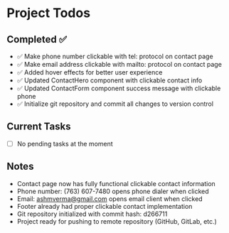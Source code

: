 # Project Todos

## Completed ✅
- ✅ Make phone number clickable with tel: protocol on contact page
- ✅ Make email address clickable with mailto: protocol on contact page
- ✅ Added hover effects for better user experience
- ✅ Updated ContactHero component with clickable contact info
- ✅ Updated ContactForm component success message with clickable phone
- ✅ Initialize git repository and commit all changes to version control

## Current Tasks
- [ ] No pending tasks at the moment

## Notes
- Contact page now has fully functional clickable contact information
- Phone number: (763) 607-7480 opens phone dialer when clicked
- Email: ashmverma@gmail.com opens email client when clicked
- Footer already had proper clickable contact implementation
- Git repository initialized with commit hash: d266711
- Project ready for pushing to remote repository (GitHub, GitLab, etc.)
